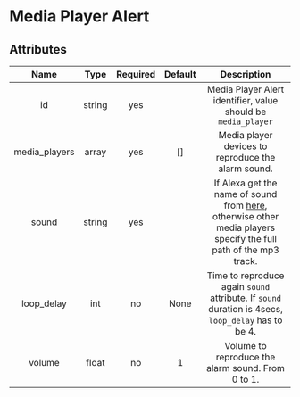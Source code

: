 # Media Player Alert

## Attributes

|     Name      |  Type  | Required | Default |                                                                                                      Description                                                                                                      |
| :-----------: | :----: | :------: | :-----: | :-------------------------------------------------------------------------------------------------------------------------------------------------------------------------------------------------------------------: |
|      id       | string |   yes    |         |                                                                             Media Player Alert identifier, value should be `media_player`                                                                             |
| media_players | array  |   yes    |   []    |                                                                                  Media player devices to reproduce the alarm sound.                                                                                   |
|     sound     | string |   yes    |         | If Alexa get the name of sound from [here](https://developer.amazon.com/es-ES/docs/alexa/custom-skills/ask-soundlibrary.html#available-sounds), otherwise other media players specify the full path of the mp3 track. |
|  loop_delay   |  int   |    no    |  None   |                                                          Time to reproduce again `sound` attribute. If `sound` duration is 4secs, `loop_delay` has to be 4.                                                           |
|    volume     | float  |    no    |    1    |                                                                                   Volume to reproduce the alarm sound. From 0 to 1.                                                                                   |
